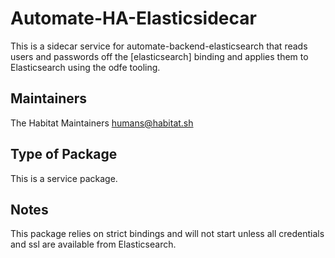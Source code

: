 # Automate-HA-Elasticsidecar

This is a sidecar service for automate-backend-elasticsearch that reads users and passwords off the [elasticsearch] binding and applies them to Elasticsearch using the odfe tooling.
## Maintainers

The Habitat Maintainers humans@habitat.sh

## Type of Package

This is a service package.

## Notes

This package relies on strict bindings and will not start unless all credentials and ssl are available from Elasticsearch.